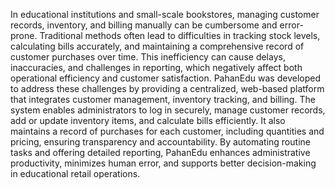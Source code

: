 In educational institutions and small-scale bookstores, managing customer records, inventory, and billing manually can be cumbersome and error-prone. Traditional methods often lead to difficulties in tracking stock levels, calculating bills accurately, and maintaining a comprehensive record of customer purchases over time. This inefficiency can cause delays, inaccuracies, and challenges in reporting, which negatively affect both operational efficiency and customer satisfaction.
PahanEdu was developed to address these challenges by providing a centralized, web-based platform that integrates customer management, inventory tracking, and billing. The system enables administrators to log in securely, manage customer records, add or update inventory items, and calculate bills efficiently. It also maintains a record of purchases for each customer, including quantities and pricing, ensuring transparency and accountability. By automating routine tasks and offering detailed reporting, PahanEdu enhances administrative productivity, minimizes human error, and supports better decision-making in educational retail operations.
